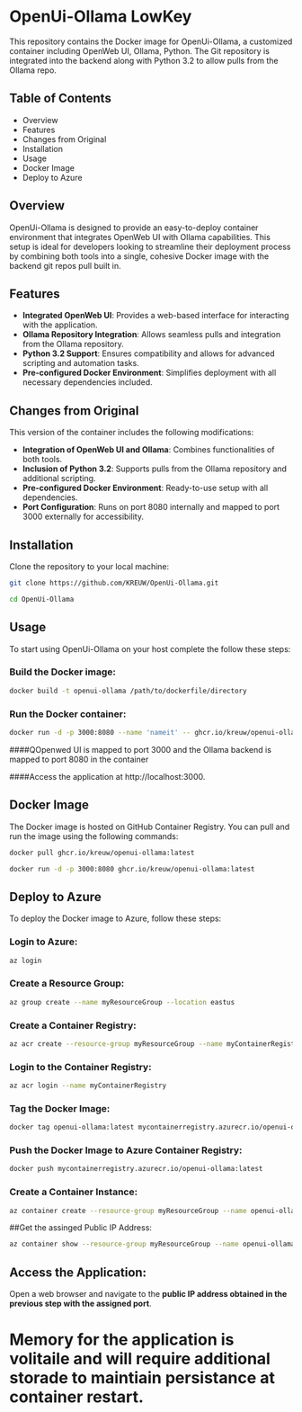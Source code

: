 # OpenUi-Ollama LowKey 

This repository contains the Docker image for OpenUi-Ollama, a customized container including OpenWeb UI, Ollama, Python. The Git repository is integrated into the backend along with Python 3.2 to allow pulls from the Ollama repo.

## Table of Contents
- Overview
- Features
- Changes from Original
- Installation
- Usage
- Docker Image
- Deploy to Azure

## Overview
OpenUi-Ollama is designed to provide an easy-to-deploy container environment that integrates OpenWeb UI with Ollama capabilities. This setup is ideal for developers looking to streamline their deployment process by combining both tools into a single, cohesive Docker image with the backend git repos pull built in.

## Features
- **Integrated OpenWeb UI**: Provides a web-based interface for interacting with the application.
- **Ollama Repository Integration**: Allows seamless pulls and integration from the Ollama repository.
- **Python 3.2 Support**: Ensures compatibility and allows for advanced scripting and automation tasks.
- **Pre-configured Docker Environment**: Simplifies deployment with all necessary dependencies included.

## Changes from Original
This version of the container includes the following modifications:
- **Integration of OpenWeb UI and Ollama**: Combines functionalities of both tools.
- **Inclusion of Python 3.2**: Supports pulls from the Ollama repository and additional scripting.
- **Pre-configured Docker Environment**: Ready-to-use setup with all dependencies.
- **Port Configuration**: Runs on port 8080 internally and mapped to port 3000 externally for accessibility.

## Installation
Clone the repository to your local machine:
```sh
git clone https://github.com/KREUW/OpenUi-Ollama.git
```

```sh
cd OpenUi-Ollama
```

## Usage
To start using OpenUi-Ollama on your host complete the follow these steps:

### Build the Docker image:
```sh
docker build -t openui-ollama /path/to/dockerfile/directory
```

### Run the Docker container:
```sh
docker run -d -p 3000:8080 --name 'nameit' -- ghcr.io/kreuw/openui-ollama
```
####QOpenwed UI is mapped to port 3000 and the Ollama backend is mapped to port 8080 in the container

####Access the application at http://localhost:3000.

## Docker Image
The Docker image is hosted on GitHub Container Registry. You can pull and run the image using the following commands:

```sh
docker pull ghcr.io/kreuw/openui-ollama:latest
```

```sh
docker run -d -p 3000:8080 ghcr.io/kreuw/openui-ollama:latest
```

## Deploy to Azure
To deploy the Docker image to Azure, follow these steps:

### Login to Azure:

```sh
az login
```

### Create a Resource Group:

```sh
az group create --name myResourceGroup --location eastus
```

### Create a Container Registry:

```sh
az acr create --resource-group myResourceGroup --name myContainerRegistry --sku Basic
```

### Login to the Container Registry:

```sh
az acr login --name myContainerRegistry
```

### Tag the Docker Image:

```sh
docker tag openui-ollama:latest mycontainerregistry.azurecr.io/openui-ollama:latest
```

### Push the Docker Image to Azure Container Registry:

```sh
docker push mycontainerregistry.azurecr.io/openui-ollama:latest
```

### Create a Container Instance:
```sh
az container create --resource-group myResourceGroup --name openui-ollama-container --image mycontainerregistry.azurecr.io/openui-ollama:latest --cpu 2 --memory 4 --registry-login-server mycontainerregistry.azurecr.io --registry-username <username> --registry-password <password> --ip-address public --ports 8080
```

##Get the assinged Public IP Address:

```sh
az container show --resource-group myResourceGroup --name openui-ollama-container --query ipAddress.ip --output tsv
```

## Access the Application:
Open a web browser and navigate to the **public IP address obtained in the previous step with the assigned port**.

# Memory for the application is volitaile and will require additional storade to maintiain persistance at container restart.
